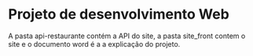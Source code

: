 # Projeto de desenvolvimento Web
A pasta api-restaurante contém a API do site, a pasta site_front contem o site e o documento word é a a explicação do projeto.